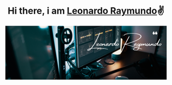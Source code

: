 <div align="center">
    <h1 align="center">Hi there, i am <a href="https://www.linkedin.com/in/ing-leonardo-dev/">Leonardo Raymundo</a>✌️</h1>
</div>
<img src="https://github.com/1eonardo/1eonardo/blob/main/Grey%20White%20Minimalist%20Twitter%20Banner.png" alt="">
